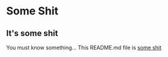 # Some Shit
It's some shit
---
You must know something... This README.md file is [some shit](https://github.com/Pkeks/some-shit/blob/main/README.md)
